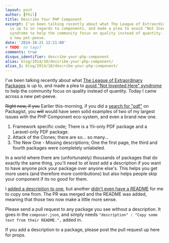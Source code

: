```yaml
---
layout: post
author: [Phil]
title: Describe Your PHP Component
excerpt: I've been talking recently about what The League of Extraordinary Packages
  is up to in regards to components, and made a plea to avoid "Not Invented Here"
  syndrome to help the community focus on quality instead of quantity. Today I noticed
  a new pet-peeve.
date: '2014-10-21 12:21:00'
# TODO: no tags? 
comments: true
disqus_identifier: describe-your-php-component
alias: blog/2014/10/describe-your-php-component/
alias_1: blog/2014/10/describe-your-php-component/
---
```


I've been talking recently about what [The League of Extraordinary Packages](/blog/2014/10/what-is-the-league-of-extraordinary-packages) is up to, and made a plea to [avoid "Not Invented Here" syndrome](/blog/2014/10/php-wars-attack-of-the-clones) to help the community focus on quality instead of quantity. Today I came across a new pet-peeve. 

<s>Right now, if you</s> Earlier this-morning, if you did a [search for "pdf"](https://packagist.org/search/?q=pdf) on Packagist, you <s>will</s> would have seen solid examples of two of my largest issues with the PHP Component eco-system, and even a brand new one.

1. Framework specific code; There is a Yii-only PDF package and a Laravel-only PDF package.
2. Attack of the Clones; there are so... so many... 
3. The New One - Missing descriptions; One the first page, the third and fourth packages were completely unlabeled. 

In a world where there are (unfortunately) thousands of packages that do exactly the same thing, you'll need to _at least_ add a description if you want to have anyone pick your package over anyone else's. This helps you get more users (and therefore more contributions) but also helps people skip your component if its no good for them.

I [added a description to one](https://github.com/mneuhaus/Famelo.PDF/pull/7), but another [didn't even have a README](https://github.com/kaystrobach/FLOW.Pdf/issues/1) for me to copy one from. The PR was merged and the README was added, meaning that those two now make a little more sense.

Please send a pull request to any package you see without a description. It goes in the `composer.json`, and simply needs `"description" : "Copy some text from their README.",` added in. 

If you add a description to a package, please post the pull request up here for props.